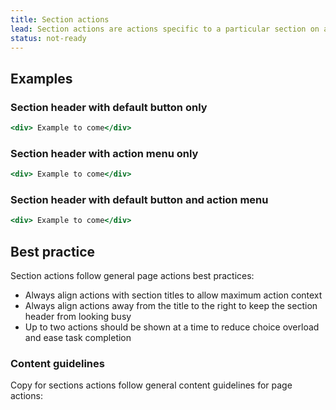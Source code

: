 ```yaml
---
title: Section actions
lead: Section actions are actions specific to a particular section on a page. They live with section headers.
status: not-ready
---
```


## Examples

### Section header with default button only

```.jsx
<div> Example to come</div>
```

### Section header with action menu only

```.jsx
<div> Example to come</div>
```

### Section header with default button and action menu

```.jsx
<div> Example to come</div>
```

## Best practice

Section actions follow general page actions best practices:

- Always align actions with section titles to allow maximum action context
- Always align actions away from the title to the right to keep the section header from looking busy
- Up to two actions should be shown at a time to reduce choice overload and ease task completion

### Content guidelines

Copy for sections actions follow general content guidelines for page actions: